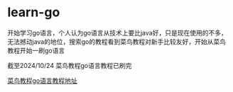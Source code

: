 # learn-go

开始学习go语言，个人认为go语言从技术上要比java好，只是现在使用的不多，无法撼动java的地位，搜索go的教程看到菜鸟教程对新手比较友好，开始从菜鸟教程开始一刷go语言

截至2024/10/24 菜鸟教程go语言教程已刷完

[菜鸟教程go语言教程地址](https://www.runoob.com/go/go-tutorial.html)


